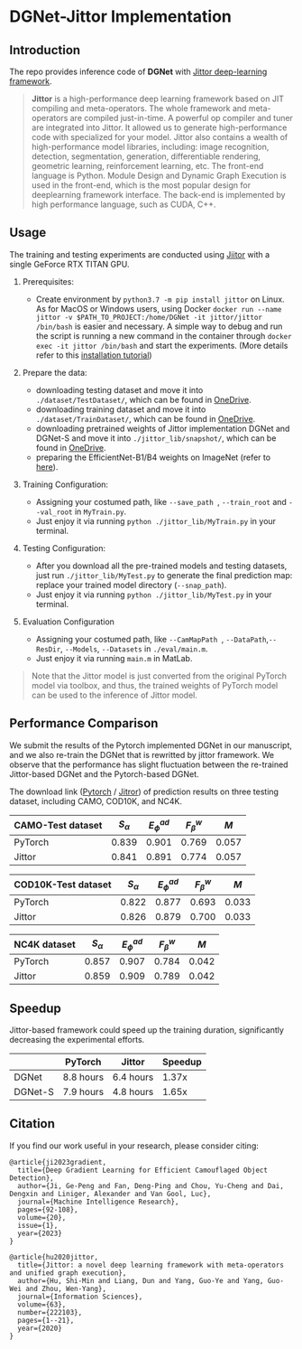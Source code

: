 # DGNet-Jittor Implementation

## Introduction

The repo provides inference code of **DGNet** with [Jittor deep-learning framework](https://github.com/Jittor/jittor).

> **Jittor** is a high-performance deep learning framework based on JIT compiling and meta-operators. The whole framework and meta-operators are compiled just-in-time. A powerful op compiler and tuner are integrated into Jittor. It allowed us to generate high-performance code with specialized for your model. Jittor also contains a wealth of high-performance model libraries, including: image recognition, detection, segmentation, generation, differentiable rendering, geometric learning, reinforcement learning, etc. The front-end language is Python. Module Design and Dynamic Graph Execution is used in the front-end, which is the most popular design for deeplearning framework interface. The back-end is implemented by high performance language, such as CUDA, C++.

## Usage

The training and testing experiments are conducted using [Jiitor](https://github.com/Jittor/jittor) with a single GeForce RTX TITAN GPU.

1. Prerequisites:

   + Create environment by `python3.7 -m pip install jittor` on Linux. 
   As for MacOS or Windows users, using Docker `docker run --name jittor -v $PATH_TO_PROJECT:/home/DGNet -it jittor/jittor /bin/bash` is easier and necessary. 
   A simple way to debug and run the script is running a new command in the container through `docker exec -it jittor /bin/bash` and start the experiments. (More details refer to this [installation tutorial](https://github.com/Jittor/jittor#install))

2. Prepare the data:

    + downloading testing dataset and move it into `./dataset/TestDataset/`, which can be found in [OneDrive](https://anu365-my.sharepoint.com/:u:/g/personal/u7248002_anu_edu_au/EXcBqW3Ses5HlYFeTAPlmiwBtPwXisbr53uIDGoM4h0UOg?e=d5tK9C).
    + downloading training dataset and move it into `./dataset/TrainDataset/`, which can be found in [OneDrive](https://anu365-my.sharepoint.com/:u:/g/personal/u7248002_anu_edu_au/EUgtKNJSBYpElpgQzrIZLDEBmu9Stp5UL3P5HHkrHGXIyQ?e=5OgCok).
    + downloading pretrained weights of Jittor implementation DGNet and DGNet-S and move it into `./jittor_lib/snapshot/`, which can be found in [OneDrive](https://anu365-my.sharepoint.com/:u:/g/personal/u7248002_anu_edu_au/EezZ9PWXpGZOkEIieYBA5esBsITit1pKkUjdntvUGut_Dw?e=Y20PrV).
    + preparing the EfficientNet-B1/B4 weights on ImageNet (refer to [here](https://github.com/GewelsJI/DGNet/blob/00e4d2b54667eb71f734f60d46fffe47fbf2725e/lib/utils.py#L556)).

3. Training Configuration:

    + Assigning your costumed path, like `--save_path `, `--train_root` and `--val_root` in `MyTrain.py`.
    + Just enjoy it via running `python ./jittor_lib/MyTrain.py` in your terminal.

4. Testing Configuration:

    + After you download all the pre-trained models and testing datasets, just run `./jittor_lib/MyTest.py` to generate the final
      prediction map: replace your trained model directory (`--snap_path`).
    + Just enjoy it via running `python ./jittor_lib/MyTest.py` in your terminal.

5. Evaluation Configuration

    + Assigning your costumed path, like `--CamMapPath `, `--DataPath`,`--ResDir`, `--Models`, `--Datasets` in `./eval/main.m`.
    + Just enjoy it via running `main.m` in MatLab.

> Note that the Jittor model is just converted from the original PyTorch model via toolbox, and thus, the trained weights of PyTorch model can be used to the inference of Jittor model.


## Performance Comparison

We submit the results of the Pytorch implemented DGNet in our manuscript, and we also re-train the DGNet that is rewritted by jittor framework. We observe that the performance has slight fluctuation between the re-trained Jittor-based DGNet and the Pytorch-based DGNet.

The download link ([Pytorch](https://anu365-my.sharepoint.com/:u:/g/personal/u7248002_anu_edu_au/EcwgyI1KDnBDjoFMZCLNJkAB7GjBYGgvDPlBAruSAVCOxw?e=RrBvHd) / [Jitror](https://anu365-my.sharepoint.com/:u:/g/personal/u7248002_anu_edu_au/EbRmYVvdBIhEtRKWBUhzsNMBQ8F7Pnw7sUBAPDeN_Po_6A?e=crMmfP)) of prediction results on three testing dataset, including CAMO, COD10K, and NC4K.


|  CAMO-Test dataset   	| $S_\alpha$  	 | $E_\phi^{ad}$  	 | $F_\beta^w$  	 | $M$     	 |
|----------------------	|---------------|----------------|----------------|----------|
|  PyTorch             	| 0.839       	 | 0.901     	    | 0.769        	 | 0.057 	  |
|  Jittor              	| 0.841       	 | 0.891     	    | 0.774        	 | 0.057 	  |

|  COD10K-Test dataset 	| $S_\alpha$  	 | $E_\phi^{ad}$  	 | $F_\beta^w$  	 | $M$     	 |
|----------------------	|---------------|-------------|----------------|---------|
|  PyTorch             	| 0.822       	 | 0.877     	 | 0.693        	 | 0.033 	 |
|  Jittor              	| 0.826       	 | 0.879     	 | 0.700        	 | 0.033 	 |

| NC4K dataset    	      | $S_\alpha$  	 | $E_\phi^{ad}$  	   | $F_\beta^w$  	 | $M$     	    |
|------------------------|---------------|---------------|----------------|------------|
| PyTorch              	 | 0.857       	 | 0.907     	   | 0.784        	 | 0.042 	    |
| Jittor               	 | 0.859      	  | 0.909       	 | 0.789        	 | 0.042    	 |

## Speedup

Jittor-based framework could speed up the training duration, significantly decreasing the experimental efforts.
 
  | 	             | PyTorch    	    | Jittor     	    | Speedup    	  |
  |---------------|-----------------|-----------------|---------------|
  | DGNet         | 8.8 hours     	 | 6.4 hours     	 | 1.37x       	 |
  | DGNet-S     	 | 7.9 hours    	  | 4.8 hours    	  | 1.65x       	 |



## Citation

If you find our work useful in your research, please consider citing:
    
    
    @article{ji2023gradient,
      title={Deep Gradient Learning for Efficient Camouflaged Object Detection},
      author={Ji, Ge-Peng and Fan, Deng-Ping and Chou, Yu-Cheng and Dai, Dengxin and Liniger, Alexander and Van Gool, Luc},
      journal={Machine Intelligence Research},
      pages={92-108},
      volume={20},
      issue={1},
      year={2023}
    } 

    @article{hu2020jittor,
      title={Jittor: a novel deep learning framework with meta-operators and unified graph execution},
      author={Hu, Shi-Min and Liang, Dun and Yang, Guo-Ye and Yang, Guo-Wei and Zhou, Wen-Yang},
      journal={Information Sciences},
      volume={63},
      number={222103},
      pages={1--21},
      year={2020}
    }
